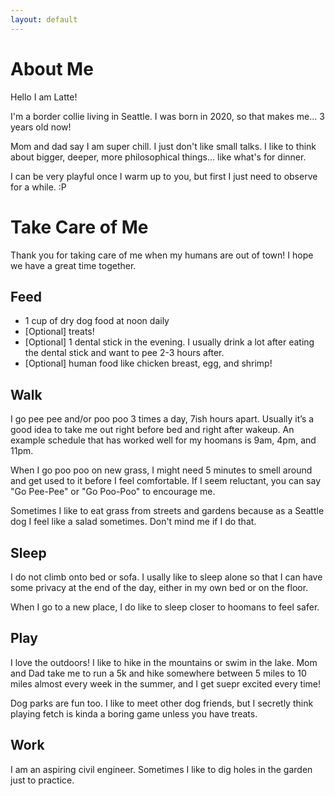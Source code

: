 ```yaml
---
layout: default
---
```


# About Me
Hello I am Latte! 

I'm a border collie living in Seattle. I was born in 2020, so that makes me... 3 years old now!

Mom and dad say I am super chill. I just don't like small talks. I like to think about bigger, deeper, more philosophical things... like what's for dinner.

I can be very playful once I warm up to you, but first I just need to observe for a while. :P


# Take Care of Me
Thank you for taking care of me when my humans are out of town! I hope we have a great time together.

## Feed 
* 1 cup of dry dog food at noon daily
* [Optional] treats! 
* [Optional] 1 dental stick in the evening. I usually drink a lot after eating the dental stick and want to pee 2-3 hours after.
* [Optional] human food like chicken breast, egg, and shrimp!


## Walk 
I go pee pee and/or poo poo 3 times a day, 7ish hours apart. Usually it’s a good idea to take me out right before bed and right after wakeup. An example schedule that has worked well for my hoomans is 9am, 4pm, and 11pm. 

When I go poo poo on new grass, I might need 5 minutes to smell around and get used to it before I feel comfortable. If I seem reluctant, you can say "Go Pee-Pee" or "Go Poo-Poo" to encourage me.

Sometimes I like to eat grass from streets and gardens because as a Seattle dog I feel like a salad sometimes. Don't mind me if I do that.

## Sleep
I do not climb onto bed or sofa. I usally like to sleep alone so that I can have some privacy at the end of the day, either in my own bed or on the floor. 

When I go to a new place, I do like to sleep closer to hoomans to feel safer.

## Play
I love the outdoors! I like to hike in the mountains or swim in the lake. Mom and Dad take me to run a 5k and hike somewhere between 5 miles to 10 miles almost every week in the summer, and I get suepr excited every time! 

Dog parks are fun too. I like to meet other dog friends, but I secretly think playing fetch is kinda a boring game unless you have treats. 

## Work
I am an aspiring civil engineer. Sometimes I like to dig holes in the garden just to practice. 